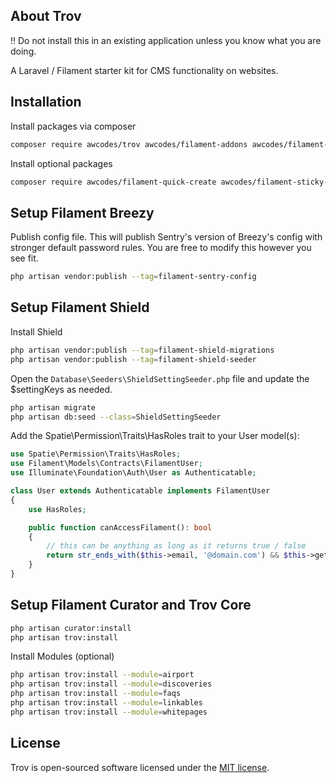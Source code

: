 ## About Trov

:bangbang: Do not install this in an existing application unless you know what you are doing.

A Laravel / Filament starter kit for CMS functionality on websites.

## Installation

Install packages via composer

```bash
composer require awcodes/trov awcodes/filament-addons awcodes/filament-curator awcodes/filament-tiptap-editor awcodes/filament-sentry awcodes/filament-versions
```

Install optional packages

```bash
composer require awcodes/filament-quick-create awcodes/filament-sticky-header
```

## Setup Filament Breezy

Publish config file. This will publish Sentry's version of Breezy's config with stronger default password rules. You are free to modify this however you see fit.

```bash
php artisan vendor:publish --tag=filament-sentry-config
```

## Setup Filament Shield
Install Shield

```bash
php artisan vendor:publish --tag=filament-shield-migrations
php artisan vendor:publish --tag=filament-shield-seeder
```

Open the `Database\Seeders\ShieldSettingSeeder.php` file and update the $settingKeys as needed.

```bash
php artisan migrate
php artisan db:seed --class=ShieldSettingSeeder
```

Add the Spatie\Permission\Traits\HasRoles trait to your User model(s):

```php
use Spatie\Permission\Traits\HasRoles;
use Filament\Models\Contracts\FilamentUser;
use Illuminate\Foundation\Auth\User as Authenticatable;

class User extends Authenticatable implements FilamentUser
{
    use HasRoles;

    public function canAccessFilament(): bool
    {
        // this can be anything as long as it returns true / false
        return str_ends_with($this->email, '@domain.com') && $this->getRoleNames()->isNotEmpty();
    }
}
```

## Setup Filament Curator and Trov Core

```bash
php artisan curator:install
php artisan trov:install
```

Install Modules (optional)

```bash
php artisan trov:install --module=airport
php artisan trov:install --module=discoveries
php artisan trov:install --module=faqs
php artisan trov:install --module=linkables
php artisan trov:install --module=whitepages
```

## License

Trov is open-sourced software licensed under the [MIT license](https://opensource.org/licenses/MIT).

